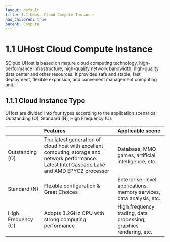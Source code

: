 ```yaml
---
layout: default
title: 1.1 UHost Cloud Compute Instance
has_children: true
parent: Compute
---
```


# 1.1 UHost Cloud Compute Instance

SCloud UHost is based on mature cloud computing technology, high-performance infrastructure, high-quality network bandwidth, high-quality data center and other resources. It provides safe and stable, fast deployment, flexible expansion, and convenient management computing unit.

## 1.1.1 Cloud Instance Type

UHost are divided into four types according to the application scenarios: Outstanding (O), Standard (N), High Frequency (C).

|         | Features          | Applicable scene |
|:-------------|:------------------|:------|
| Outstanding (O) | The latest generation of cloud host with excellent computing, storage and network performance. Latest Intel Cascade Lake and AMD EPYC2 processor | Database, MMO games, artificial intelligence, etc. |
| Standard (N) | Flexible configuration & Great Choices   | Enterprise-level applications, memory services, data analysis, etc. |
| High Frequency (C) | Adopts 3.2GHz CPU with strong computing performance | High frequency trading, data processing, graphics rendering, etc. |
